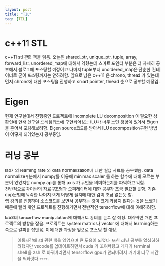 ```yaml
---
layout: post
title: "TIL"
tag: [TIL]
---
```

# c++11 STL
c++11 stl 관련 책을 읽음. 오늘은 shared_ptr, unique_ptr, tuple, array, forward_list, unordered_map에 대해서 익혔는데 스마트 포인터 부분은 더 자세히 공부해서 블로그에 포스팅할 예정이고 나머지 tuple부터 unordered_map은 단순한 컨테이너로 굳이 포스팅까지는 안하려함. 앞으로 남은 c++11 은 chrono, thread 가 있는데 먼저 chrono에 대한 포스팅을 진행하고 smart pointer, thread 순으로 공부할 예정임. 
# Eigen
현재 연구실에서 진행중인 프로젝트에 Incomplete LU decomposition 이 필요한 상황인데 현재 연구실 프레임워크에 구현되어있는 ILU가 너무 느린 경향이 있어서 Eigen 을 뜯어서 포팅해보려함. Eigen source코드를 받아서 ILU decomposition구현 방법이 어떻게 되어있는지 공부중임.
# 러닝 공부
lab7 의 learning rate 와 data normalization에 대한 실습 자료를 공부했음. data normalize부분에서 numpy를 이용해 min max scaler 를 하는 함수에 대해 모르는 부분이 있었지만 numpy api를 통해 axis 가 무엇을 의미하는지를 파악하고 익힘.<br/>
전반적으로 파이썬의 자료구조형과 오퍼레이터에 대한 공부가 조금 필요할 듯함. 기존 cpp문법에 익숙한 나머지 이게 어떻게 될지에 대한 감이 조금 없는듯 함.<br/>
랩 강의를 진행하며 소스코드를 보면서 공부하는 것이 크게 와닿지 않다는 것을 느꼈기 때문에 빨리 개인 프로젝트를 진행해가면서 전반적인 tensorflow에 대해 이해하려함.

lab8의 tensorflow manipulation에 대해서도 강의를 듣고 잘 예정.
대략적인 개인 프로젝트의 방향을 잡음.
프로젝트는 system matrix 나 vector 에 대해서 learning하는 쪽으로 갈피를 잡앗음. 이에 대한 과정을 앞으로 포스팅 할 예정.

> 이동시간에 stl 관련 책을 읽었으며 큰 도움이 되었다. 또한 러닝 공부를 열심히하려했지만 vscode를 업데이트하면서 cuda 가 꼬여버렸고 게다가 terminal shell 을 zsh 로 바꿔버리면서 tensorflow gpu가 안되버려서 거기에 너무 시간을 써버렷다 ㅠㅠ. 